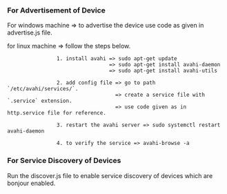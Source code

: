### For Advertisement of Device ###

For windows machine => to advertise the device use code as given in advertise.js file.

for linux machine => follow the steps below.

                    1. install avahi => sudo apt-get update
                                     => sudo apt-get install avahi-daemon
                                     => sudo apt-get install avahi-utils
                    
                    2. add config file => go to path `/etc/avahi/services/`.
                                       => create a service file with `.service` extension.
                                       => use code given as in http.service file for reference.

                    3. restart the avahi server => sudo systemctl restart avahi-daemon
                    
                    4. to verify the service => avahi-browse -a
                    

### For Service Discovery of Devices ###

Run the discover.js file to enable service discovery of devices which are bonjour enabled.
